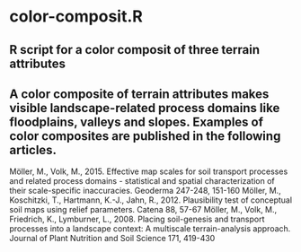 # color-composit.R
R script for a color composit of three terrain attributes
----------------------------------------------------------
A color composite of terrain attributes makes visible landscape-related process domains like floodplains, valleys and slopes. Examples of color composites are published in the following articles.
----------------------------------------------------------
Möller, M., Volk, M., 2015. Effective map scales for soil transport processes and related process domains - statistical and spatial characterization of their scale-specific inaccuracies. Geoderma 247-248, 151-160
Möller, M., Koschitzki, T., Hartmann, K.-J., Jahn, R., 2012. Plausibility test of conceptual soil maps using relief parameters. Catena 88, 57-67
Möller, M., Volk, M., Friedrich, K., Lymburner, L., 2008. Placing soil-genesis and transport processes into a landscape context: A multiscale terrain-analysis approach. Journal of Plant Nutrition and Soil Science 171, 419-430
